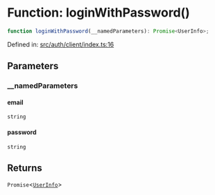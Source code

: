 # Function: loginWithPassword()

```ts
function loginWithPassword(__namedParameters): Promise<UserInfo>;
```

Defined in: [src/auth/client/index.ts:16](https://github.com/modelence/modelence/blob/547809fbbcff63781846ff984ba0b041aed1344a/packages/modelence/src/auth/client/index.ts#L16)

## Parameters

### \_\_namedParameters

#### email

`string`

#### password

`string`

## Returns

`Promise`\<[`UserInfo`](/docs/api-reference/modelence/client/type-aliases/UserInfo.md)\>
